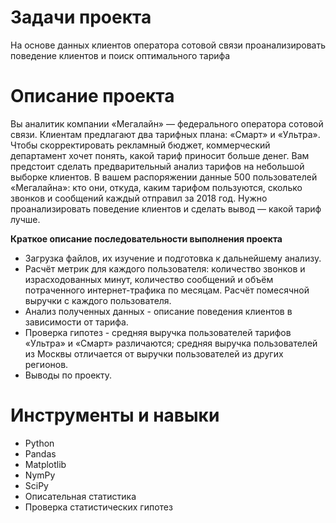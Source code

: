 # Задачи проекта
На основе данных клиентов оператора сотовой связи проанализировать поведение клиентов и поиск оптимального тарифа
# Описание проекта
Вы аналитик компании «Мегалайн» — федерального оператора сотовой связи. Клиентам предлагают два тарифных плана: «Смарт» и «Ультра». Чтобы скорректировать рекламный бюджет, коммерческий департамент хочет понять, какой тариф приносит больше денег. Вам предстоит сделать предварительный анализ тарифов на небольшой выборке клиентов. В вашем распоряжении данные 500 пользователей «Мегалайна»: кто они, откуда, каким тарифом пользуются, сколько звонков и сообщений каждый отправил за 2018 год. Нужно проанализировать поведение клиентов и сделать вывод — какой тариф лучше.

**Краткое описание последовательности выполнения проекта**

* Загрузка файлов, их изучение и подготовка к дальнейшему анализу.
* Расчёт метрик для каждого пользователя: количество звонков и израсходованных минут, количество сообщений и объём потраченного интернет-трафика по месяцам. Расчёт помесячной выручки с каждого пользователя.
* Анализ полученных данных - описание поведения клиентов в зависимости от тарифа.
* Проверка гипотез - средняя выручка пользователей тарифов «Ультра» и «Смарт» различаются; средняя выручка пользователей из Москвы отличается от выручки пользователей из других регионов.
* Выводы по проекту.

# Инструменты и навыки
- Python
- Pandas
- Matplotlib
- NymPy
- SciPy
- Описательная статистика
- Проверка статистических гипотез
